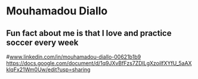 # Mouhamadou Diallo
## Fun fact about me is that I love and practice soccer every week
#www.linkedin.com/in/mouhamadou-diallo-00621b1b9
https://docs.google.com/document/d/1q9JXvBfFzs7ZDlLgXzoiIfXYfU_5aAXklqFx21Wm0Uw/edit?usp=sharing
